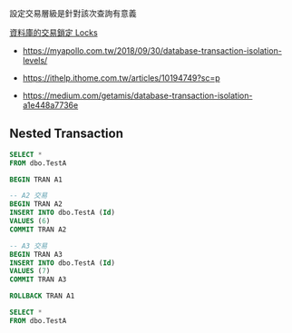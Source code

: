 
設定交易層級是針對該次查詢有意義

[資料庫的交易鎖定 Locks](https://www.qa-knowhow.com/?p=383)

- https://myapollo.com.tw/2018/09/30/database-transaction-isolation-levels/

- https://ithelp.ithome.com.tw/articles/10194749?sc=p

- https://medium.com/getamis/database-transaction-isolation-a1e448a7736e

## Nested Transaction

```sql
SELECT *
FROM dbo.TestA

BEGIN TRAN A1

-- A2 交易
BEGIN TRAN A2
INSERT INTO dbo.TestA (Id)
VALUES (6)
COMMIT TRAN A2

-- A3 交易
BEGIN TRAN A3
INSERT INTO dbo.TestA (Id)
VALUES (7)
COMMIT TRAN A3

ROLLBACK TRAN A1

SELECT *
FROM dbo.TestA
```
